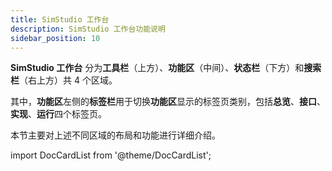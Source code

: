 ```yaml
---
title: SimStudio 工作台
description: SimStudio 工作台功能说明
sidebar_position: 10
---
```


**SimStudio 工作台** 分为**工具栏**（上方）、**功能区**（中间）、**状态栏**（下方）和**搜索栏**（右上方）共 4 个区域。

其中，**功能区**左侧的**标签栏**用于切换**功能区**显示的标签页类别，包括**总览**、**接口**、**实现**、**运行**四个标签页。


本节主要对上述不同区域的布局和功能进行详细介绍。

import DocCardList from '@theme/DocCardList';

<DocCardList />